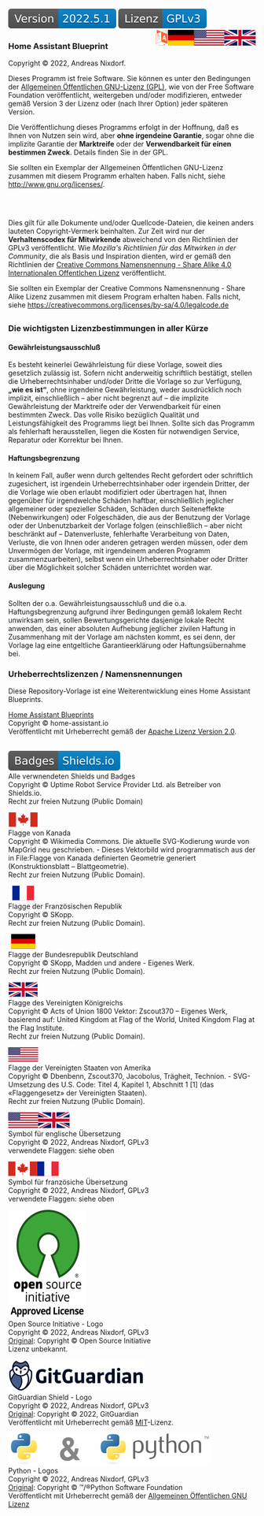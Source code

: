 [![Version][version-badge]][version-url]
[![License][license-badge]][gpl]
<a href="COPYRIGHT.en.md"><img src="docs/images/en.svg" valign="top" align="right"/></a>
<a href="COPYRIGHT.de.md"><img src="docs/images/de.svg" valign="top" align="right"/><img src="docs/images/lng.svg" align="right"/></a>

### Home Assistant Blueprint

Copyright © 2022, Andreas Nixdorf.

Dieses Programm ist freie Software. Sie können es unter den
Bedingungen der [Allgemeinen Öffentlichen GNU-Lizenz (GPL)][gpl], wie von der Free
Software Foundation veröffentlicht, weitergeben und/oder
modifizieren, entweder gemäß Version 3 der Lizenz oder (nach
Ihrer Option) jeder späteren Version.

Die Veröffentlichung dieses Programms erfolgt in der Hoffnung,
daß es Ihnen von Nutzen sein wird, aber **ohne irgendeine Garantie**,
sogar ohne die implizite Garantie der **Marktreife** oder der
**Verwendbarkeit für einen bestimmen Zweck**. Details finden Sie in
der GPL.

Sie sollten ein Exemplar der Allgemeinen Öffentlichen GNU-Lizenz zusammen
mit diesem Programm erhalten haben. Falls nicht, siehe <http://www.gnu.org/licenses/>.

##
<br>

Dies gilt für alle Dokumente und/oder Quellcode-Dateien, die keinen anders lauteten Copyright-Vermerk beinhalten. Zur Zeit wird nur der **Verhaltenscodex für Mitwirkende** abweichend von den Richtlinien der GPLv3 veröffentlicht. Wie *Mozilla's Richtlinien für das Mitwirken in der Community*, die als Basis und Inspiration dienten, wird er gemäß den Richtlinien der [Creative Commons Namensnennung - Share Alike 4.0 Internationalen Offentlchen Lizenz][cc-by-sa] veröffentlicht.

Sie sollten ein Exemplar der Creative Commons Namensnennung - Share Alike Lizenz zusammen
mit diesem Program erhalten haben. Falls nicht, 
siehe <https://creativecommons.org/licenses/by-sa/4.0/legalcode.de>

##

### Die wichtigsten Lizenzbestimmungen in aller Kürze

#### Gewährleistungsausschluß

Es besteht keinerlei Gewährleistung für diese Vorlage, soweit dies gesetzlich zulässig ist. Sofern nicht anderweitig schriftlich bestätigt, stellen die Urheberrechtsinhaber und/oder Dritte die Vorlage so zur Verfügung, **„wie es ist“**, ohne irgendeine Gewährleistung, weder ausdrücklich noch implizit, einschließlich – aber nicht begrenzt auf – die implizite Gewährleistung der Marktreife oder der Verwendbarkeit für einen bestimmten Zweck. Das volle Risiko bezüglich Qualität und Leistungsfähigkeit des Programms liegt bei Ihnen. Sollte sich das Programm als fehlerhaft herausstellen, liegen die Kosten für notwendigen Service, Reparatur oder Korrektur bei Ihnen.

#### Haftungsbegrenzung

In keinem Fall, außer wenn durch geltendes Recht gefordert oder schriftlich zugesichert, ist irgendein Urheberrechtsinhaber oder irgendein Dritter, der die Vorlage wie oben erlaubt modifiziert oder übertragen hat, Ihnen gegenüber für irgendwelche Schäden haftbar, einschließlich jeglicher allgemeiner oder spezieller Schäden, Schäden durch Seiteneffekte (Nebenwirkungen) oder Folgeschäden, die aus der Benutzung der Vorlage oder der Unbenutzbarkeit der Vorlage folgen (einschließlich – aber nicht beschränkt auf – Datenverluste, fehlerhafte Verarbeitung von Daten, Verluste, die von Ihnen oder anderen getragen werden müssen, oder dem Unvermögen der Vorlage, mit irgendeinem anderen Programm zusammenzuarbeiten), selbst wenn ein Urheberrechtsinhaber oder Dritter über die Möglichkeit solcher Schäden unterrichtet worden war. 

#### Auslegung

Sollten der o.a. Gewährleistungsausschluß und die o.a. Haftungsbegrenzung aufgrund ihrer Bedingungen gemäß lokalem Recht unwirksam sein, sollen Bewertungsgerichte dasjenige lokale Recht anwenden, das einer absoluten Aufhebung jeglicher zivilen Haftung in Zusammenhang mit der Vorlage am nächsten kommt, es sei denn, der Vorlage lag eine entgeltliche Garantieerklärung oder Haftungsübernahme bei. 

### Urheberrechtslizenzen / Namensnennungen

Diese Repository-Vorlage ist eine Weiterentwicklung eines Home Assistant Blueprints.

[Home Assistant Blueprints][project-url]<br/>
Copyright © home-assistant.io<br/>
Veröffentlicht mit Urheberrecht gemäß der [Apache Lizenz Version 2.0][apache].
<br/><br/>

[![shields-logo][shields]][shields-url]<br/>
Alle verwnendeten Shields und Badges<br/>
Copyright © Uptime Robot Service Provider Ltd. als Betreiber von Shields.io.<br/>
Recht zur freien Nutzung (Public Domain)

[![canada][canada]][ca-url]<br/>
Flagge von Kanada<br/>
Copyright © Wikimedia Commons. Die aktuelle SVG-Kodierung wurde von MapGrid neu geschrieben. - Dieses Vektorbild wird programmatisch aus der in File:Flagge von Kanada definierten Geometrie generiert (Konstruktionsblatt – Blattgeometrie).<br/>
Recht zur freien Nutzung (Public Domain).

[![france][france]][fr-url]<br/>
Flagge der Französischen Republik<br/>
Copyright © SKopp.<br/>
Recht zur freien Nutzung (Public Domain).

[![germany][germany]][germany-url]<br/>
Flagge der Bundesrepublik Deutschland<br/>
Copyright © SKopp, Madden und andere - Eigenes Werk.<br/>
Recht zur freien Nutzung (Public Domain).

[![uk][uk]][uk-url]<br/>
Flagge des Vereinigten Königreichs<br/>
Copyright © Acts of Union 1800 Vektor: Zscout370 – Eigenes Werk, basierend auf: United Kingdom at Flag of the World, United Kingdom Flag at the Flag Institute.<br/>
Recht zur freien Nutzung (Public Domain).

[![usa][usa]][usa-url]<br/>
Flagge der Vereinigten Staaten von Amerika<br/>
Copyright © Dbenbenn, Zscout370, Jacobolus, Trägheit, Technion. - SVG-Umsetzung des U.S. Code: Titel 4, Kapitel 1, Abschnitt 1 [1] (das «Flaggengesetz» der Vereinigten Staaten).<br/>
Recht zur freien Nutzung (Public Domain).

[![en][en]][gpl]<br/>
Symbol für englische Übersetzung<br/>
Copyright ©  2022, Andreas Nixdorf, GPLv3<br/>
verwendete Flaggen: siehe oben

[![fr][fr]][gpl]<br/>
Symbol für französiche Übersetzung<br/>
Copyright ©  2022, Andreas Nixdorf, GPLv3<br/>
verwendete Flaggen: siehe oben

[![osi][osi]][osi-url]<br/>
Open Source Initiative - Logo<br/>
Copyright © 2022, Andreas Nixdorf, GPLv3<br/>
[Original][osi-orig]: Copyright © Open Source Initiative<br/>
Lizenz unbekannt.

[![ggshield][ggshield]][gpl]<br/>
GitGuardian Shield - Logo<br/>
Copyright © 2022, Andreas Nixdorf, GPLv3<br/>
[Original][gg-orig]: Copyright © 2022, GitGuardian<br/>
Veröffentlicht mit Urheberrecht gemäß [MIT][mit]-Lizenz.

[![python][python]][python-url][![and][and]][python-url][![python-logo][python-logo]][python-url]<br/>
Python - Logos<br/>
Copyright ©  2022, Andreas Nixdorf, GPLv3<br/>
[Original][python-orig]: Copyright © ™/®Python Software Foundation<br/>
Veröffentlicht mit Urheberrecht gemäß der [Allgemeinen Öffentlichen GNU Lizenz][gpl]

<!-------------------------------------------------------------------------------------------------------------------------------------->

[canada]: docs/images/canada.svg
[france]: docs/images/france.svg
[germany]: docs/images/germany.svg
[uk]: docs/images/uk.svg
[usa]: docs/images/usa.svg

[logo]: images/hassio-icon.png
[project-url]: https://www.home-assistant.io/docs/automation/using_blueprints/

[license-badge]: docs/images/license.de.svg
[gpl]: LICENSE.md
[apache]: docs/License.apache.de.md
[mit]: docs/License.mit.de.md
[cc-by-sa]: docs/License.cc-by-sa.de.md

[version-badge]: docs/images/version.svg
[version-url]: https://github.com/nixe64/Home-Assistant-Blueprint/releases

[shields]: docs/images/shields-logo.svg
[shields-url]: https://uptimerobot.com/terms/

[ca-url]: https://commons.wikimedia.org/w/index.php?curid=32276527
[fr-url]: https://commons.wikimedia.org/w/index.php?curid=343059
[germany-url]: https://commons.wikimedia.org/w/index.php?curid=343071
[uk-url]: https://commons.wikimedia.org/w/index.php?curid=347935
[usa-url]: https://commons.wikimedia.org/w/index.php?curid=318418
[en]: docs/images/en.svg
[fr]: docs/images/fr.svg

[osi]: docs/images/osi-logo.svg
[osi-url]: https://opensource.org/
[osi-orig]: https://opensource.org/files/OSIApproved_1.png

[and]: docs/images/and.svg
[python]: docs/images/python.svg
[python-logo]: docs/images/python-logo.svg
[python-url]: https://commons.wikimedia.org/w/index.php?curid=34991637
[python-orig]: https://www.python.org/static/community_logos/python-logo-inkscape.svg
[ggshield]: docs/images/gg-logo.svg
[gg-orig]: https://cdn.jsdelivr.net/gh/gitguardian/ggshield/doc/logo.svg

